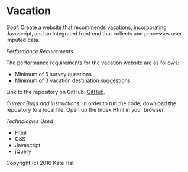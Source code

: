 # Vacation

*Goal*: Create a website that recommends vacations, incorporating Javascript, and an integrated front end that collects and processes user imputed data.    

*Performance Requirements*

The performance requirements for the vacation website are as follows:
* Minimum of 5 survey questions
* Minimum of 3 vacation destination suggestions

Link to the repository on GitHub:  [GitHub](https://github.com/kwarrenhall/calculator3.git).

*Current Bugs and instructions:*
In order to run the code; download the repository to a local file.  Open up the Index.Html in your browser.  

*Technologies Used*
* Html
* CSS
* Javascript
* jQuery


Copyright (c) 2016 Kate Hall
